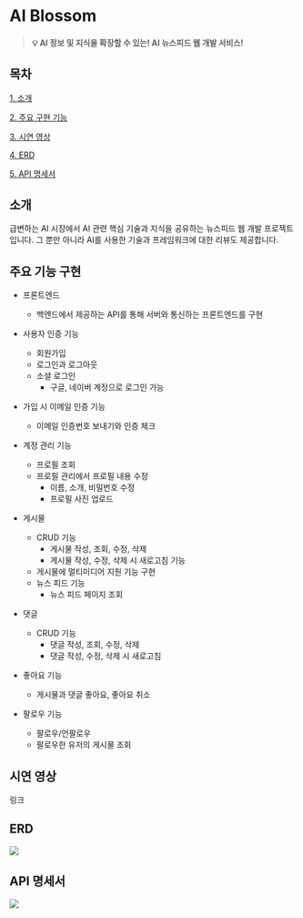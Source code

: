# AI Blossom
>#### 💡 AI 정보 및 지식을 확장할 수 있는! AI 뉴스피드 웹 개발 서비스!

## 목차
[1. 소개](#소개)

[2. 주요 구현 기능](#주요-구현-기능)

[3. 시연 영상](#시연-영상)

[4. ERD](#ERD)

[5. API 명세서](#API-명세서)
<br>
## 소개

급변하는 AI 시장에서 AI 관련 핵심 기술과 지식을 공유하는 뉴스피드 웹 개발 프로젝트입니다. 그 뿐만 아니라 AI를 사용한 기술과 프레임워크에 대한 리뷰도 제공합니다.
<br>
## 주요 기능 구현
+ 프론트엔드
    - 백엔드에서 제공하는 API를 통해 서버와 통신하는 프론트엔드를 구현

+ 사용자 인증 기능
    - 회원가입
    - 로그인과 로그아웃
    - 소셜 로그인
        * 구글, 네이버 계정으로 로그인 가능

+ 가입 시 이메일 인증 기능
    - 이메일 인증번호 보내기와 인증 체크

+ 계정 관리 기능
    - 프로필 조회
    - 프로필 관리에서 프로필 내용 수정
        * 이름, 소개, 비밀번호 수정
        * 프로필 사진 업로드

+ 게시물
    - CRUD 기능
        - 게시물 작성, 조회, 수정, 삭제
        - 게시물 작성, 수정, 삭제 시 새로고침 기능
    - 게시물에 멀티미디어 지원 기능 구현
    + 뉴스 피드 기능
      - 뉴스 피드 페이지 조회

+ 댓글
    - CRUD 기능
        - 댓글 작성, 조회, 수정, 삭제
        - 댓글 작성, 수정, 삭제 시 새로고침

+ 좋아요 기능
    - 게시물과 댓글 좋아요, 좋아요 취소

+ 팔로우 기능
    - 팔로우/언팔로우
    - 팔로우한 유저의 게시물 조회

## 시연 영상
링크

## ERD
![](https://github.com/Isaacsong-2/AIBlossom/assets/131439725/15bd56ee-71f0-4505-a928-f752b905a422)

## API 명세서
![](https://github.com/Isaacsong-2/AIBlossom/assets/131439725/1b3bba44-558e-4ac0-9b50-4e0e319c46e7)
